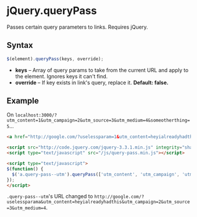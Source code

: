 # jQuery.queryPass

Passes certain query parameters to links. Requires jQuery.

## Syntax

```js
$(element).queryPass(keys, override);
```

- **keys** – Array of query params to take from the current URL and apply to the element. Ignores keys it can't find.
- **override** – If key exists in link's query, replace it. **Default: false.**

## Example

On `localhost:3000/?utm_content=1&utm_campaign=2&utm_source=3&utm_medium=4&someotherthing=5`...

```html
<a href="http://google.com/?uselessparam=1&utm_content=heyialreadyhadthis" class="query-pass--utm">I feel different</a>

<script src="http://code.jquery.com/jquery-3.3.1.min.js" integrity="sha256-FgpCb/KJQlLNfOu91ta32o/NMZxltwRo8QtmkMRdAu8=" crossorigin="anonymous"></script>
<script type="text/javascript" src="/js/query-pass.min.js"></script>

<script type="text/javascript">
$(function() {
  $('a.query-pass--utm').queryPass(['utm_content', 'utm_campaign', 'utm_source', 'utm_medium']);
});
</script>
```

`.query-pass--utm`'s URL changed to `http://google.com/?uselessparama&utm_content=heyialreadyhadthis&utm_campaign=2&utm_source=3&utm_medium=4`.
